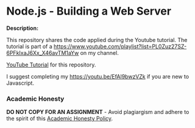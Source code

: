# Node.js - Building a Web Server

**Description:**

This repository shares the code applied during the Youtube tutorial. The tutorial is part of a https://www.youtube.com/playlist?list=PL0Zuz27SZ-6PFkIxaJ6Xx_X46avTM1aYw on my channel.

[YouTube Tutorial](https://youtu.be/3ZAKY-CDKog) for this repository.

I suggest completing my https://youtu.be/EfAl9bwzVZk if you are new to Javascript.

### Academic Honesty

**DO NOT COPY FOR AN ASSIGNMENT** - Avoid plagiargism and adhere to the spirit of this [Academic Honesty Policy](https://www.freecodecamp.org/news/academic-honesty-policy/).

